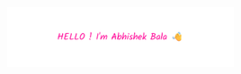 <p align="center"><a href="https://Electrolight123.github.io"><img width="80%" alt="Hello, I'm Abhishek Bala." src="./assets/github-header-image.png" /></a></p>

<!--
**Electrolight123/Electrolight123** is a ✨ _special_ ✨ repository because its `README.md` (this file) appears on your GitHub profile.

Here are some ideas to get you started:

- 🔭 I’m currently working on ...
- 🌱 I’m currently learning ...
- 👯 I’m looking to collaborate on ...
- 🤔 I’m looking for help with ...
- 💬 Ask me about ...
- 📫 How to reach me: ...
- 😄 Pronouns: ...
- ⚡ Fun fact: ...
-->
